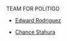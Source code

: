 TEAM FOR POLITIGO

* [Edward Rodriguez](https://github.com/er02869)


* [Chance Stahura](https://github.com/Chance-Stahura)
